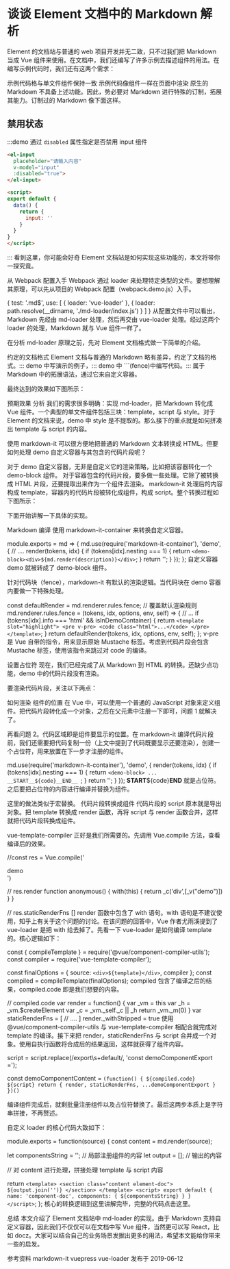 # 谈谈 Element 文档中的 Markdown 解析
Element 的文档站与普通的 web 项目开发并无二致，只不过我们把 Markdown 当成 Vue 组件来使用。在文档中，我们还编写了许多示例去描述组件的用法。在编写示例代码时，我们还有这两个需求：

示例代码格与单文件组件保持一致
示例代码像组件一样在页面中渲染
原生的 Markdown 不具备上述功能。因此，势必要对 Markdown 进行特殊的订制，拓展其能力。订制过的 Markdown 像下面这样。

## 禁用状态

:::demo 通过 `disabled` 属性指定是否禁用 input 组件
```html
<el-input
  placeholder="请输入内容"
  v-model="input"
  :disabled="true">
</el-input>

<script>
export default {
  data() {
    return {
      input: ''
    }
  }
}
</script>
```
:::
看到这里，你可能会好奇 Element 文档站是如何实现这些功能的，本文将带你一探究竟。

从 Webpack 配置入手
Webpack 通过 loader 来处理特定类型的文件。要想理解其原理，可以先从项目的 Webpack 配置（webpack.demo.js）入手。

{
  test: '\.md$',
  use: [
    {
      loader: 'vue-loader'
    },
    {
      loader: path.resolve(__dirname, './md-loader/index.js')
    }
  ]
}
从配置文件中可以看出，Markdown 先经由 md-loader 处理，然后再交由 vue-loader 处理。经过这两个 loader 的处理，Markdown 就与 Vue 组件一样了。

在分析 md-loader 原理之前，先对 Element 文档格式做一下简单的介绍。

约定的文档格式
Element 文档与普通的 Markdown 略有差异，约定了文档的格式。::: demo 中写演示的例子，::: demo 中 ```(fence)中编写代码。::: 属于Markdown 中的拓展语法，通过它来自定义容器。

最终达到的效果如下图所示：


预期效果
分析
我们的需求很多明确：实现 md-loader，把 Markdown 转化成 Vue 组件。一个典型的单文件组件包括三块：template，script 与 style。对于 Element 的文档来说，demo 中 style 是不提取的。那么接下的重点就是如何拼凑出 template 与 script 的内容。

使用 markdown-it 可以很方便地把普通的 Markdown 文本转换成 HTML。但要如何处理 demo 自定义容器与其包含的代码片段呢？

对于 demo 自定义容器，无非是自定义它的渲染策略，比如把该容器转化一个 demo-block 组件。
对于容器包含的代码片段，要多做一些处理。它除了被转换成 HTML 片段，还要提取出来作为一个组件去渲染。
markdown-it 处理后的内容构成 template，容器内的代码片段被转化成组件，构成 script。整个转换过程如下图所示：


下面开始讲解一下具体的实现。

Markdown 编译
使用 markdown-it-container 来转换自定义容器。

module.exports = md => {
  md.use(require('markdown-it-container'), 'demo', {
    // ....
    render(tokens, idx) {
      if (tokens[idx].nesting === 1) {
        return `<demo-block><div>${md.render(description)}</div>`;
      }
      return '</demo-block>';
    }
  });
};
自定义容器 demo 就被转成了 demo-block 组件。

针对代码块（fence），markdown-it 有默认的渲染逻辑。当代码块在 demo 容器内要做一下特殊处理。

const defaultRender = md.renderer.rules.fence;
// 覆盖默认渲染规则
md.renderer.rules.fence = (tokens, idx, options, env, self) => {
  // ...
  if (tokens[idx].info === 'html' && isInDemoContainer) {
    return `<template slot="highlight">
        <pre v-pre>
          <code class="html">...</code>
        </pre>
      </template>`;
  }
  return defaultRender(tokens, idx, options, env, self);
};
v-pre 是 Vue 自带的指令，用来显示原始 Mustache 标签。考虑到代码片段会包含 Mustache 标签，使用该指令来跳过对 code 的编译。

设置占位符
现在，我们已经完成了从 Markdown 到 HTML 的转换。还缺少点功能，demo 中的代码片段没有渲染。


要渲染代码片段，关注以下两点：

如何渲染
组件的位置
在 Vue 中，可以使用一个普通的 JavaScript 对象来定义组件。把代码片段转化成一个对象，之后在父元素中注册一下即可，问题 1 就解决了。

再看问题 2。代码区域即是组件要显示的位置。在 markdown-it 编译代码片段前，我们还需要把代码复制一份（上文中提到了代码既要显示还要渲染），创建一个占位符，用来放置在下一步才注册的组件。

md.use(require('markdown-it-container'), 'demo', {
  render(tokens, idx) {
    if (tokens[idx].nesting === 1) {
      return `<demo-block>
      ...
      __START__${code}__END__
      `;
    }
    return '</demo-block>';
  }
});
__START__${code}__END__ 就是占位符。之后要把占位符的内容进行编译并替换为组件。

这里的做法类似于宏替换。
代码片段转换成组件
代码片段的 script 原本就是导出对象。把 template 转换成 render 函数，再将 script 与 render 函数合并，这样就把代码片段转换成组件。

vue-template-compiler 正好是我们所需要的。先调用 Vue.compile 方法，查看编译后的效果。

//const res = Vue.compile('<div>demo</div>')

// res.render
function anonymous() {
  with(this) {
    return _c('div',[_v("demo")])
  }
}

// res.staticRenderFns
[]
render 函数中包含了 with 语句。with 语句是不建议使用，知乎上有关于这个问题的讨论。在该问题的回答中，Vue 作者尤雨溪提到了 vue-loader 是把 with 给去掉了。先看一下 vue-loader 是如何编译 template 的。核心逻辑如下：

const { compileTemplate } = require('@vue/component-compiler-utils');
const compiler = require('vue-template-compiler');

const finalOptions = {
  source: `<div>${template}</div>`,
  compiler
};
const compiled = compileTemplate(finalOptions);
compiled 包含了编译之后的结果，compiled.code 即是我们想要的内容。

// compiled.code
var render = function() {
  var _vm = this
  var _h = _vm.$createElement
  var _c = _vm._self._c || _h
  return _vm._m(0)
}
var staticRenderFns = [
  // ....
]
render._withStripped = true
使用 @vue/component-compiler-utils 与 vue-template-compiler 相配合就完成对 template 的编译。接下来把 render，staticRenderFns 与 script 合并成一个对象。使用自执行函数将合成后的结果返回，这样就获得了组件内容。

script = script.replace(/export\s+default/, 'const demoComponentExport =');

const demoComponentContent = `(function() {
  ${compiled.code}
  ${script}
  return {
    render,
    staticRenderFns,
    ...demoComponentExport
  }
})()`

编译组件完成后，就剩批量注册组件以及占位符替换了。最后这两步本质上是字符串拼接，不再赘述。

自定义 loader 的核心代码大致如下：

module.exports = function(source) {
  const content = md.render(source);

  let componentsString = ''; // 局部注册组件的内容
  let output = []; // 输出的内容

  // 对 content 进行处理，拼接处理 template 与 script 内容

  return `
    <template>
      <section class="content element-doc">
        ${output.join('')}
      </section>
    </template>
    <script>
      export default {
        name: 'component-doc',
        components: {
          ${componentsString}
        }
      }
    </script>
  `;
};
核心的转换逻辑到这里讲解完毕，完整的代码点击这里。

总结
本文介绍了 Element 文档站中 md-loader 的实现。由于 Markdown 支持自定义容器，因此我们不仅仅可以在文档中写 Vue 组件，当然更可以写 React，比如 docz。大家可以结合自己的业务场景发掘出更多的用法，希望本文能给你带来一些的启发。

参考资料
markdown-it
vuepress
vue-loader
发布于 2019-06-12